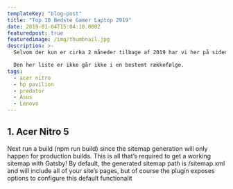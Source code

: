 ```yaml
---
templateKey: "blog-post"
title: "Top 10 Bedste Gamer Laptop 2019"
date: 2019-01-04T15:04:10.000Z
featuredpost: true
featuredimage: /img/thumbnail.jpg
description: >-
  Selvom der kun er cirka 2 måneder tilbage af 2019 har vi her på siden valgt at komme med vores bud på de 10 bedste gamer latops som du kan checke ud.

  Den her liste er ikke går ikke i en bestemt rækkefølge.
tags:
  - acer nitro
  - hp pavilion
  - predator
  - Asus
  - Lenovo
---
```


## 1. Acer Nitro 5

Next run a build (npm run build) since the sitemap generation will only happen for production builds. This is all that’s required to get a working sitemap with Gatsby! By default, the generated sitemap path is /sitemap.xml and will include all of your site’s pages, but of course the plugin exposes options to configure this default functionalit
